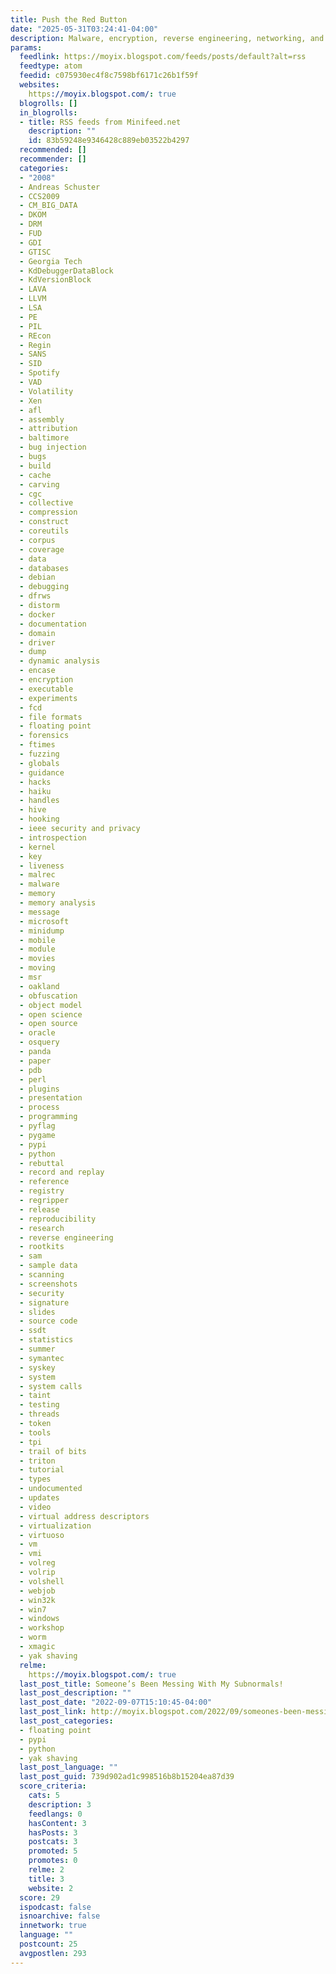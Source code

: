 ```yaml
---
title: Push the Red Button
date: "2025-05-31T03:24:41-04:00"
description: Malware, encryption, reverse engineering, networking, and other arcana.
params:
  feedlink: https://moyix.blogspot.com/feeds/posts/default?alt=rss
  feedtype: atom
  feedid: c075930ec4f8c7598bf6171c26b1f59f
  websites:
    https://moyix.blogspot.com/: true
  blogrolls: []
  in_blogrolls:
  - title: RSS feeds from Minifeed.net
    description: ""
    id: 83b59248e9346428c889eb03522b4297
  recommended: []
  recommender: []
  categories:
  - "2008"
  - Andreas Schuster
  - CCS2009
  - CM_BIG_DATA
  - DKOM
  - DRM
  - FUD
  - GDI
  - GTISC
  - Georgia Tech
  - KdDebuggerDataBlock
  - KdVersionBlock
  - LAVA
  - LLVM
  - LSA
  - PE
  - PIL
  - REcon
  - Regin
  - SANS
  - SID
  - Spotify
  - VAD
  - Volatility
  - Xen
  - afl
  - assembly
  - attribution
  - baltimore
  - bug injection
  - bugs
  - build
  - cache
  - carving
  - cgc
  - collective
  - compression
  - construct
  - coreutils
  - corpus
  - coverage
  - data
  - databases
  - debian
  - debugging
  - dfrws
  - distorm
  - docker
  - documentation
  - domain
  - driver
  - dump
  - dynamic analysis
  - encase
  - encryption
  - executable
  - experiments
  - fcd
  - file formats
  - floating point
  - forensics
  - ftimes
  - fuzzing
  - globals
  - guidance
  - hacks
  - haiku
  - handles
  - hive
  - hooking
  - ieee security and privacy
  - introspection
  - kernel
  - key
  - liveness
  - malrec
  - malware
  - memory
  - memory analysis
  - message
  - microsoft
  - minidump
  - mobile
  - module
  - movies
  - moving
  - msr
  - oakland
  - obfuscation
  - object model
  - open science
  - open source
  - oracle
  - osquery
  - panda
  - paper
  - pdb
  - perl
  - plugins
  - presentation
  - process
  - programming
  - pyflag
  - pygame
  - pypi
  - python
  - rebuttal
  - record and replay
  - reference
  - registry
  - regripper
  - release
  - reproducibility
  - research
  - reverse engineering
  - rootkits
  - sam
  - sample data
  - scanning
  - screenshots
  - security
  - signature
  - slides
  - source code
  - ssdt
  - statistics
  - summer
  - symantec
  - syskey
  - system
  - system calls
  - taint
  - testing
  - threads
  - token
  - tools
  - tpi
  - trail of bits
  - triton
  - tutorial
  - types
  - undocumented
  - updates
  - video
  - virtual address descriptors
  - virtualization
  - virtuoso
  - vm
  - vmi
  - volreg
  - volrip
  - volshell
  - webjob
  - win32k
  - win7
  - windows
  - workshop
  - worm
  - xmagic
  - yak shaving
  relme:
    https://moyix.blogspot.com/: true
  last_post_title: Someone’s Been Messing With My Subnormals!
  last_post_description: ""
  last_post_date: "2022-09-07T15:10:45-04:00"
  last_post_link: http://moyix.blogspot.com/2022/09/someones-been-messing-with-my-subnormals.html
  last_post_categories:
  - floating point
  - pypi
  - python
  - yak shaving
  last_post_language: ""
  last_post_guid: 739d902ad1c998516b8b15204ea87d39
  score_criteria:
    cats: 5
    description: 3
    feedlangs: 0
    hasContent: 3
    hasPosts: 3
    postcats: 3
    promoted: 5
    promotes: 0
    relme: 2
    title: 3
    website: 2
  score: 29
  ispodcast: false
  isnoarchive: false
  innetwork: true
  language: ""
  postcount: 25
  avgpostlen: 293
---
```

